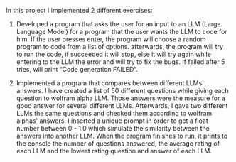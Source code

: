 In this project I implemented 2 different exercises:

1. Developed a program that asks the user for an input to an LLM (Large Language Model)
for a program that the user wants the LLM to code for him. If the user presses
enter, the program will choose a random program to code from a list of options.
afterwards, the program will try to run the code, if succeeded it will stop, else
it will try again while entering to the LLM the error and will try to fix the bugs.
If failed after 5 tries, will print “Code generation FAILED”.

2. Implemented a program that compares between different LLMs' answers.
I have created a list of 50 different questions while giving each question to
wolfram alpha LLM. Those answers were the measure for a good answer for several
different LLMs. Afterwards, I gave two different LLMs the same questions and checked
them according to wolfram alphas' answers. I inserted a unique prompt in order
to get a float number between 0 - 1.0 which simulate the similarity between the answers
into another LLM. When the program finishes to run, it prints to the console the
number of questions answered, the average rating of each LLM and the lowest rating
question and answer of each LLM.
